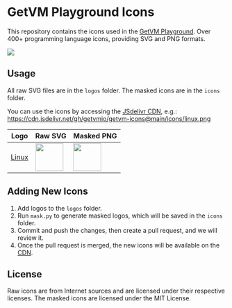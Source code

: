 # GetVM Playground Icons

This repository contains the icons used in the [GetVM Playground](https://getvm.io/playgrounds). Over 400+ programming language icons, providing SVG and PNG formats.

[![](https://data.jsdelivr.com/v1/package/gh/getvmio/getvm-icons/badge)](https://www.jsdelivr.com/package/gh/getvmio/getvm-icons)

## Usage

All raw SVG files are in the `logos` folder. The masked icons are in the `icons` folder.

You can use the icons by accessing the [JSdelivr CDN](https://www.jsdelivr.com/package/gh/getvmio/getvm-icons), e.g.: <https://cdn.jsdelivr.net/gh/getvmio/getvm-icons@main/icons/linux.png>

| Logo | Raw SVG | Masked PNG |
| --- | --- | --- |
| [Linux](https://getvm.io/playgrounds/vnc-ubuntu:2204) | <img src="https://cdn.jsdelivr.net/gh/getvmio/getvm-icons/logos/linux.svg" width="64" height="64"> | <img src="https://cdn.jsdelivr.net/gh/getvmio/getvm-icons/icons/linux.png" width="64" height="64">

## Adding New Icons

1. Add logos to the `logos` folder.
2. Run `mask.py` to generate masked logos, which will be saved in the `icons` folder.
3. Commit and push the changes, then create a pull request, and we will review it.
4. Once the pull request is merged, the new icons will be available on the [CDN](https://www.jsdelivr.com/package/gh/getvmio/getvm-icons).

## License

Raw icons are from Internet sources and are licensed under their respective licenses. The masked icons are licensed under the MIT License.

